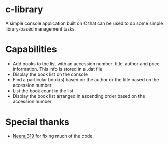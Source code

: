 # c-library

A simple console application built on C that can be used to do some simple library-based management tasks.

# Capabilities

- Add books to the list with an accession number, title, author and price information. This info is stored in a .dat file
- Display the book list on the console 
- Find a particular book(s) based on the author or the title based on the accession number
- List the book count in the list
- Display the book list arranged in ascending order based on the accession number

# Special thanks

- [Neeraj319](https://github.com/Neeraj319) for fixing much of the code.